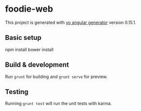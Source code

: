 # foodie-web

This project is generated with [yo angular generator](https://github.com/yeoman/generator-angular)
version 0.15.1.

## Basic setup
npm install
bower install

## Build & development

Run `grunt` for building and `grunt serve` for preview.

## Testing

Running `grunt test` will run the unit tests with karma.
